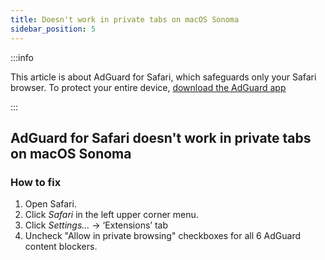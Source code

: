 ```yaml
---
title: Doesn't work in private tabs on macOS Sonoma
sidebar_position: 5
---
```


:::info

This article is about AdGuard for Safari, which safeguards only your Safari browser. To protect your entire device, [download the AdGuard app](https://agrd.io/download-kb-adblock)

:::

## AdGuard for Safari doesn't work in private tabs on macOS Sonoma

### How to fix

 1. Open Safari.
 2. Click *Safari* in the left upper corner menu.
 3. Click *Settings…* → ‘Extensions’ tab
 4. Uncheck "Allow in private browsing" checkboxes for all 6 AdGuard content blockers.
